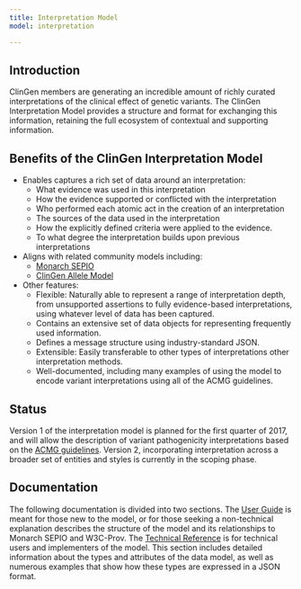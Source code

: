 ```yaml
---
title: Interpretation Model
model: interpretation

---
```


Introduction
------------

ClinGen members are generating an incredible amount of richly curated interpretations of the clinical effect of genetic variants.   The ClinGen Interpretation Model provides a structure and format for exchanging this information, retaining the full ecosystem of contextual and supporting information.

Benefits of the ClinGen Interpretation Model
--------------------------------------------

* Enables captures a rich set of data around an interpretation:
    * What evidence was used in this interpretation
    * How the evidence supported or conflicted with the interpretation
    * Who performed each atomic act in the creation of an interpretation
    * The sources of the data used in the interpretation
    * How the explicitly defined criteria were applied to the evidence.
    * To what degree the interpretation builds upon previous interpretations
* Aligns with related community models including:
    * [Monarch SEPIO](https://github.com/monarch-initiative/SEPIO-ontology/wiki)
    * [ClinGen Allele Model](http://datamodel.clinicalgenome.org/allele/master/index.html)
* Other features:
    * Flexible: Naturally able to represent a range of interpretation depth, from unsupported assertions to fully evidence-based interpretations, using whatever level of data has been captured.
    * Contains an extensive set of data objects for representing frequently used information.
    * Defines a message structure using industry-standard JSON.
    * Extensible: Easily transferable to other types of interpretations other interpretation methods.
    * Well-documented, including many examples of using the model to encode variant interpretations using all of the ACMG guidelines.


Status
------

Version 1 of the interpretation model is planned for the first quarter of 2017, and will allow the description of variant pathogenicity interpretations based on the [ACMG guidelines](http://www.nature.com/gim/journal/v17/n5/full/gim201530a.html).   Version 2, incorporating interpretation across a broader set of entities and styles is currently in the scoping phase.

Documentation
-------------

The following documentation is divided into two sections.  The [User Guide](user/) is meant for those new to the model, or for those seeking a non-technical explanation describes the structure of the model and its relationships to Monarch SEPIO and W3C-Prov.  The [Technical Reference](tech/) is for technical users and implementers of the model.  This section includes detailed information about the types and attributes of the data model, as well as numerous examples that show how these types are expressed in a JSON format.
